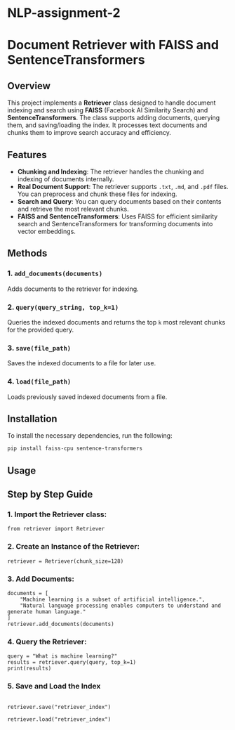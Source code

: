 # NLP-assignment-2

# Document Retriever with FAISS and SentenceTransformers

## Overview

This project implements a **Retriever** class designed to handle document indexing and search using **FAISS** (Facebook AI Similarity Search) and **SentenceTransformers**. The class supports adding documents, querying them, and saving/loading the index. It processes text documents and chunks them to improve search accuracy and efficiency.

## Features
- **Chunking and Indexing**: The retriever handles the chunking and indexing of documents internally.
- **Real Document Support**: The retriever supports `.txt`, `.md`, and `.pdf` files. You can preprocess and chunk these files for indexing.
- **Search and Query**: You can query documents based on their contents and retrieve the most relevant chunks.
- **FAISS and SentenceTransformers**: Uses FAISS for efficient similarity search and SentenceTransformers for transforming documents into vector embeddings.

## Methods

### 1. `add_documents(documents)`
Adds documents to the retriever for indexing.

### 2. `query(query_string, top_k=1)`
Queries the indexed documents and returns the top `k` most relevant chunks for the provided query.

### 3. `save(file_path)`
Saves the indexed documents to a file for later use.

### 4. `load(file_path)`
Loads previously saved indexed documents from a file.

## Installation

To install the necessary dependencies, run the following:

```bash
pip install faiss-cpu sentence-transformers

```

## Usage

## Step by Step Guide

### 1. Import the Retriever class:


```{python}
from retriever import Retriever
```

### 2. Create an Instance of the Retriever:


```{python}
retriever = Retriever(chunk_size=128)
```

### 3. Add Documents:


```{python}
documents = [
    "Machine learning is a subset of artificial intelligence.",
    "Natural language processing enables computers to understand and generate human language."
]
retriever.add_documents(documents)
```

### 4. Query the Retriever:


```{python}
query = "What is machine learning?"
results = retriever.query(query, top_k=1)
print(results) 

```


### 5. Save and Load the Index


```{python}

retriever.save("retriever_index")

retriever.load("retriever_index")

```
